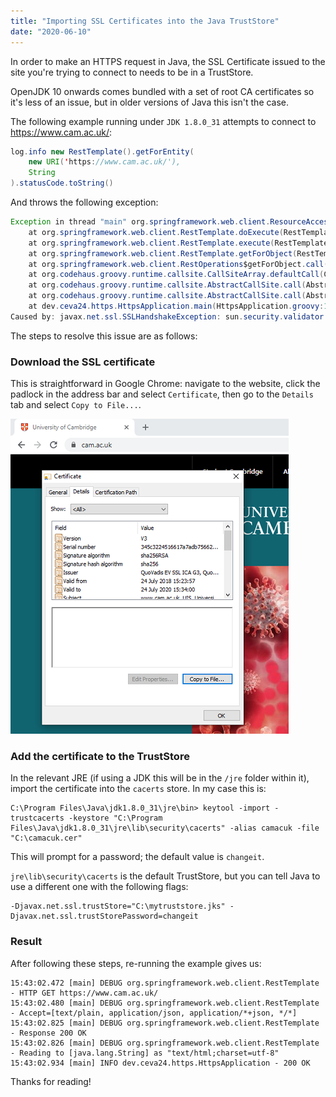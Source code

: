 ```yaml
---
title: "Importing SSL Certificates into the Java TrustStore"
date: "2020-06-10"
---
```


In order to make an HTTPS request in Java, the SSL Certificate issued to the site you're trying to connect to needs to be in a TrustStore.

OpenJDK 10 onwards comes bundled with a set of root CA certificates so it's less of an issue, but in older versions of Java this isn't the case.

The following example running under `JDK 1.8.0_31` attempts to connect to https://www.cam.ac.uk/:

```java
log.info new RestTemplate().getForEntity(
    new URI('https://www.cam.ac.uk/'),
    String
).statusCode.toString()
```

And throws the following exception:

```java
Exception in thread "main" org.springframework.web.client.ResourceAccessException: I/O error on GET request for "https://www.cam.ac.uk/": sun.security.validator.ValidatorException: PKIX path building failed: sun.security.provider.certpath.SunCertPathBuilderException: unable to find valid certification path to requested target; nested exception is javax.net.ssl.SSLHandshakeException: sun.security.validator.ValidatorException: PKIX path building failed: sun.security.provider.certpath.SunCertPathBuilderException: unable to find valid certification path to requested target
	at org.springframework.web.client.RestTemplate.doExecute(RestTemplate.java:748)
	at org.springframework.web.client.RestTemplate.execute(RestTemplate.java:714)
	at org.springframework.web.client.RestTemplate.getForObject(RestTemplate.java:333)
	at org.springframework.web.client.RestOperations$getForObject.call(Unknown Source)
	at org.codehaus.groovy.runtime.callsite.CallSiteArray.defaultCall(CallSiteArray.java:47)
	at org.codehaus.groovy.runtime.callsite.AbstractCallSite.call(AbstractCallSite.java:115)
	at org.codehaus.groovy.runtime.callsite.AbstractCallSite.call(AbstractCallSite.java:135)
	at dev.ceva24.https.HttpsApplication.main(HttpsApplication.groovy:12)
Caused by: javax.net.ssl.SSLHandshakeException: sun.security.validator.ValidatorException: PKIX path building failed: sun.security.provider.certpath.SunCertPathBuilderException: unable to find valid certification path to requested target
```

The steps to resolve this issue are as follows:

### Download the SSL certificate

This is straightforward in Google Chrome: navigate to the website, click the padlock in the address bar and select `Certificate`, then go to the `Details` tab and select `Copy to File...`.

![Downloading an SSL certificate](/posts/java-truststore/ssl-certificate.png)

### Add the certificate to the TrustStore

In the relevant JRE (if using a JDK this will be in the `/jre` folder within it), import the certificate into the `cacerts` store. In my case this is:

```console
C:\Program Files\Java\jdk1.8.0_31\jre\bin> keytool -import -trustcacerts -keystore "C:\Program Files\Java\jdk1.8.0_31\jre\lib\security\cacerts" -alias camacuk -file "C:\camacuk.cer"
```

This will prompt for a password; the default value is `changeit`.

`jre\lib\security\cacerts` is the default TrustStore, but you can tell Java to use a different one with the following flags:

```console
-Djavax.net.ssl.trustStore="C:\mytruststore.jks" -Djavax.net.ssl.trustStorePassword=changeit
```

### Result

After following these steps, re-running the example gives us:

```
15:43:02.472 [main] DEBUG org.springframework.web.client.RestTemplate - HTTP GET https://www.cam.ac.uk/
15:43:02.480 [main] DEBUG org.springframework.web.client.RestTemplate - Accept=[text/plain, application/json, application/*+json, */*]
15:43:02.825 [main] DEBUG org.springframework.web.client.RestTemplate - Response 200 OK
15:43:02.826 [main] DEBUG org.springframework.web.client.RestTemplate - Reading to [java.lang.String] as "text/html;charset=utf-8"
15:43:02.934 [main] INFO dev.ceva24.https.HttpsApplication - 200 OK
```

Thanks for reading!
